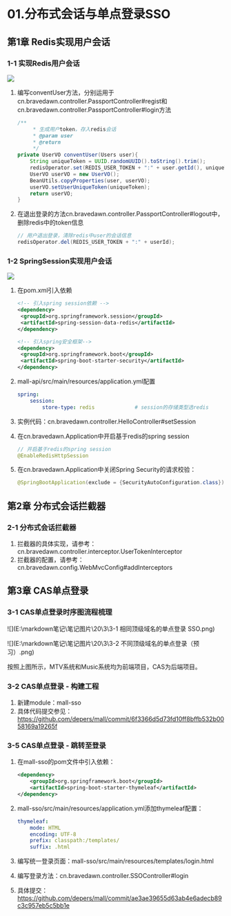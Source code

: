 # 01.分布式会话与单点登录SSO

## 第1章 Redis实现用户会话

### 1-1 实现Redis用户会话

![](E:\markdown笔记\笔记图片\20\3\1.png)

1. 编写conventUser方法，分别运用于cn.bravedawn.controller.PassportController#regist和cn.bravedawn.controller.PassportController#login方法

   ```java
   /**
        * 生成用户token，存入redis会话
        * @param user
        * @return
        */
   private UserVO conventUser(Users user){
       String uniqueToken = UUID.randomUUID().toString().trim();
       redisOperator.set(REDIS_USER_TOKEN + ":" + user.getId(), uniqueToken);
       UserVO userVO = new UserVO();
       BeanUtils.copyProperties(user, userVO);
       userVO.setUserUniqueToken(uniqueToken);
       return userVO;
   }
   ```

2. 在退出登录的方法cn.bravedawn.controller.PassportController#logout中，删除redis中的token信息

   ```java
   // 用户退出登录，清除redis中user的会话信息
   redisOperator.del(REDIS_USER_TOKEN + ":" + userId);
   ```

### 1-2 SpringSession实现用户会话

![](E:\markdown笔记\笔记图片\20\3\2.png)

1. 在pom.xml引入依赖

   ```xml
   <!-- 引入spring session依赖 -->
   <dependency>
   	<groupId>org.springframework.session</groupId>
   	<artifactId>spring-session-data-redis</artifactId>
   </dependency>
   
   <!-- 引入spring安全框架-->
   <dependency>
   	<groupId>org.springframework.boot</groupId>
   	<artifactId>spring-boot-starter-security</artifactId>
   </dependency>
   ```

2. mall-api/src/main/resources/application.yml配置

   ```yml
   spring:
       session:
           store-type: redis             # session的存储类型选redis
   ```

3. 实例代码：cn.bravedawn.controller.HelloController#setSession

4. 在cn.bravedawn.Application中开启基于redis的spring session

   ```java
   // 开启基于redis的spring session
   @EnableRedisHttpSession
   ```

5. 在cn.bravedawn.Application中关闭Spring Security的请求校验：

   ```java
   @SpringBootApplication(exclude = {SecurityAutoConfiguration.class})
   ```


## 第2章 分布式会话拦截器

### 2-1 分布式会话拦截器

1. 拦截器的具体实现，请参考：cn.bravedawn.controller.interceptor.UserTokenInterceptor
2. 拦截器的配置，请参考：cn.bravedawn.config.WebMvcConfig#addInterceptors

## 第3章 CAS单点登录

### 3-1 CAS单点登录时序图流程梳理

![](E:\markdown笔记\笔记图片\20\3\3-1 相同顶级域名的单点登录 SSO.png)

![](E:\markdown笔记\笔记图片\20\3\3-2 不同顶级域名的单点登录（预习）.png)

按照上图所示，MTV系统和Music系统均为前端项目，CAS为后端项目。

### 3-2 CAS单点登录 - 构建工程

1. 新建module：mall-sso
2. 具体代码提交参见：https://github.com/depers/mall/commit/6f3366d5d73fd10ff8bffb532b0058169a19265f

### 3-5 CAS单点登录 - 跳转至登录

1. 在mall-sso的pom文件中引入依赖：

   ```xml
   <dependency>
       <groupId>org.springframework.boot</groupId>
       <artifactId>spring-boot-starter-thymeleaf</artifactId>
   </dependency>
   ```

2. mall-sso/src/main/resources/application.yml添加thymeleaf配置：

   ```yml
   thymeleaf:
       mode: HTML
       encoding: UTF-8
       prefix: classpath:/templates/
       suffix: .html
   ```

3. 编写统一登录页面：mall-sso/src/main/resources/templates/login.html

4. 编写登录方法：cn.bravedawn.controller.SSOController#login

5. 具体提交：https://github.com/depers/mall/commit/ae3ae39655d63ab4e6adecb89c3c957eb5c5bb1e

